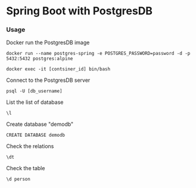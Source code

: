 # Spring Boot with PostgresDB
### Usage

Docker run the PostgresDB image
```agsl
docker run --name postgres-spring -e POSTGRES_PASSWORD=password -d -p 5432:5432 postgres:alpine

docker exec -it [contsiner_id] bin/bash
```
Connect to the PostgresDB server
```agsl
psql -U [db_username]
```
List the list of database
```agsl
\l
```
Create database "demodb"
```agsl
CREATE DATABASE demodb
```
Check the relations
```agsl
\dt
```
Check the table
```agsl
\d person
```

